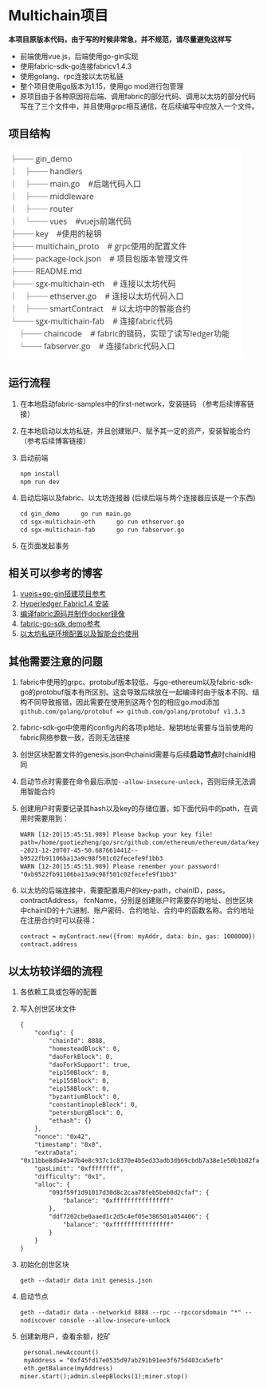 # Multichain项目
**本项目原版本代码，由于写的时候非常急，并不规范，请尽量避免这样写**
* 前端使用vue.js，后端使用go-gin实现
* 使用fabric-sdk-go连接fabricv1.4.3
* 使用golang、rpc连接以太坊私链
* 整个项目使用go版本为1.15，使用go mod进行包管理
* 原项目由于各种原因将后端、调用fabric的部分代码、调用以太坊的部分代码写在了三个文件中，并且使用grpc相互通信，在后续编写中应放入一个文件。

## 项目结构

![](./img/projectTree.png)

## 运行流程

1. 在本地启动fabric-samples中的first-network，安装链码 （参考后续博客链接）

2. 在本地启动以太坊私链，并且创建账户、赋予其一定的资产，安装智能合约（参考后续博客链接）

3. 启动前端

   ```
   npm install
   npm run dev
   ```

4. 启动后端以及fabric、以太坊连接器 (后续后端与两个连接器应该是一个东西)

   ```
   cd gin_demo      go run main.go
   cd sgx-multichain-eth      go run ethserver.go
   cd sgx-multichain-fab      go run fabserver.go
   ```

5. 在页面发起事务

## 相关可以参考的博客

1. [vuejs+go-gin搭建项目参考](http://www.webkf.net/article/64/107084.html)
2. [Hyperledger Fabric1.4 安装](https://www.cnblogs.com/zongmin/p/11635686.html)
3. [编译fabric源码并制作docker镜像](https://www.cnblogs.com/gyyyl/p/12624161.html)
4. [fabric-go-sdk demo参考](https://github.com/Shitaibin/fabric-sdk-go-sample)
5. [以太坊私链环境配置以及智能合约使用](https://blog.csdn.net/xun6838/article/details/83721507#t5)


## 其他需要注意的问题

1. fabric中使用的grpc、protobuf版本较低，与go-ethereum以及fabric-sdk-go的protobuf版本有所区别。这会导致后续放在一起编译时由于版本不同、结构不同导致报错，因此需要在使用到这两个包的相应go.mod添加`github.com/golang/protobuf => github.com/golang/protobuf v1.3.3`

2. fabric-sdk-go中使用的config内的各项ip地址、秘钥地址需要与当前使用的fabric网络参数一致，否则无法链接

3. 创世区块配置文件的genesis.json中chainid需要与后续**启动节点**时chainid相同

4. 启动节点时需要在命令最后添加`--allow-insecure-unlock`，否则后续无法调用智能合约

5. 创建用户时需要记录其hash以及key的存储位置，如下面代码中的path，在调用时需要用到：

   ```
   WARN [12-20|15:45:51.989] Please backup your key file!             path=/home/guotiezheng/go/src/github.com/ethereum/ethereum/data/keystore/UTC--2021-12-20T07-45-50.687661441Z--b9522fb91106ba13a9c98f501c02fecefe9f1bb3
   WARN [12-20|15:45:51.989] Please remember your password! 
   "0xb9522fb91106ba13a9c98f501c02fecefe9f1bb3"
   ```
6. 以太坊的后端连接中，需要配置用户的key-path，chainID，pass，contractAddress， fcnName，分别是创建账户时需要存的地址、创世区块中chainID的十六进制、账户密码、合约地址、合约中的函数名称。合约地址在注册合约时可以获得：

   ```
   contract = myContract.new({from: myAddr, data: bin, gas: 1000000})
   contract.address
   ```

## 以太坊较详细的流程

1. 各依赖工具或包等的配置

2. 写入创世区块文件

   ```
   {
       "config": {
           "chainId": 8888,
           "homesteadBlock": 0,
           "daoForkBlock": 0,
           "daoForkSupport": true,
           "eip150Block": 0,
           "eip155Block": 0,
           "eip158Block": 0,
           "byzantiumBlock": 0,
           "constantinopleBlock": 0,
           "petersburgBlock": 0,
           "ethash": {}
       },
       "nonce": "0x42",
       "timestamp": "0x0",
       "extraData": "0x11bbe8db4e347b4e8c937c1c8370e4b5ed33adb3db69cbdb7a38e1e50b1b82fa",
       "gasLimit": "0xffffffff",
       "difficulty": "0x1",
       "alloc": {
           "093f59f1d91017d30d8c2caa78feb5beb0d2cfaf": {
               "balance": "0xffffffffffffffff"
           },
           "ddf7202cbe0aaed1c2d5c4ef05e386501a054406": {
               "balance": "0xffffffffffffffff"
           }
       }
   }
   ```

3. 初始化创世区块

   ```
   geth --datadir data init genesis.json
   ```

4. 启动节点

   ```
   geth --datadir data --networkid 8888 --rpc --rpccorsdomain "*" --nodiscover console --allow-insecure-unlock
   ```

5. 创建新用户，查看余额，挖矿

   ```
    personal.newAccount()
    myAddress = "0xf45fd17e0535d97ab291b91ee3f675d403ca5efb"
    eth.getBalance(myAddress)
   miner.start();admin.sleepBlocks(1);miner.stop()
   ```
